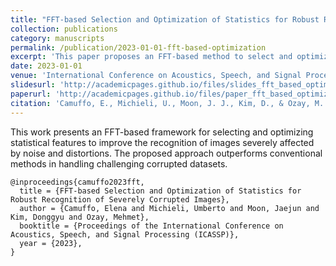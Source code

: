 ```yaml
---
title: "FFT-based Selection and Optimization of Statistics for Robust Recognition of Severely Corrupted Images"
collection: publications
category: manuscripts
permalink: /publication/2023-01-01-fft-based-optimization
excerpt: 'This paper proposes an FFT-based method to select and optimize statistical features, enhancing the recognition of images with severe corruptions.'
date: 2023-01-01
venue: 'International Conference on Acoustics, Speech, and Signal Processing (ICASSP)'
slidesurl: 'http://academicpages.github.io/files/slides_fft_based_optimization.pdf'
paperurl: 'http://academicpages.github.io/files/paper_fft_based_optimization.pdf'
citation: 'Camuffo, E., Michieli, U., Moon, J. J., Kim, D., & Ozay, M. (2023). "FFT-based Selection and Optimization of Statistics for Robust Recognition of Severely Corrupted Images." <i>International Conference on Acoustics, Speech, and Signal Processing (ICASSP)</i>.'
---
```


This work presents an FFT-based framework for selecting and optimizing statistical features to improve the recognition of images severely affected by noise and distortions. The proposed approach outperforms conventional methods in handling challenging corrupted datasets.

```
@inproceedings{camuffo2023fft,
  title = {FFT-based Selection and Optimization of Statistics for Robust Recognition of Severely Corrupted Images},
  author = {Camuffo, Elena and Michieli, Umberto and Moon, Jaejun and Kim, Donggyu and Ozay, Mehmet},
  booktitle = {Proceedings of the International Conference on Acoustics, Speech, and Signal Processing (ICASSP)},
  year = {2023},
}
```